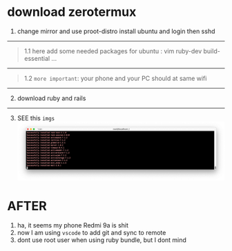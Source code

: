 # download zerotermux
1. change mirror and use proot-distro install ubuntu and login then sshd
---
>1.1 here add some needed packages for ubuntu : vim ruby-dev build-essential ...
---
>1.2 `more important`: your phone and your PC 
should at same wifi
---
2. download ruby and rails 
---
3. SEE this `imgs`
![readme9a](../assets/MD-imgs/redme9a.png)

# AFTER
1. ha, it seems my phone Redmi 9a is shit
2. now I am using `vscode` to add git and sync to remote 
3. dont use root user when using ruby bundle, but I dont mind